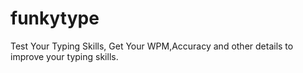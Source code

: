 # funkytype
Test Your Typing Skills, Get Your WPM,Accuracy and other details to improve your typing skills.
